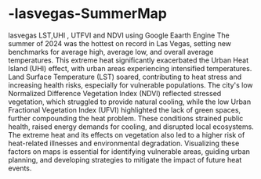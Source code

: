 # -lasvegas-SummerMap
 lasvegas LST,UHI , UTFVI and NDVI using Google Eaarth Engine
The summer of 2024 was the hottest on record in Las Vegas, setting new benchmarks for average high, average low, and overall average temperatures. This extreme heat significantly exacerbated the Urban Heat Island (UHI) effect, with urban areas experiencing intensified temperatures. Land Surface Temperature (LST) soared, contributing to heat stress and increasing health risks, especially for vulnerable populations. The city's low Normalized Difference Vegetation Index (NDVI) reflected stressed vegetation, which struggled to provide natural cooling, while the low Urban Fractional Vegetation Index (UFVI) highlighted the lack of green spaces, further compounding the heat problem. These conditions strained public health, raised energy demands for cooling, and disrupted local ecosystems. The extreme heat and its effects on vegetation also led to a higher risk of heat-related illnesses and environmental degradation. Visualizing these factors on maps is essential for identifying vulnerable areas, guiding urban planning, and developing strategies to mitigate the impact of future heat events.
